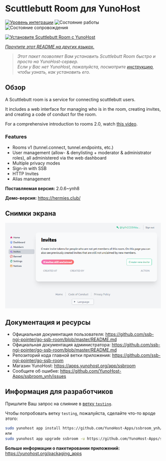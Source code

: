 <!--
Важно: этот README был автоматически сгенерирован <https://github.com/YunoHost/apps/tree/master/tools/readme_generator>
Он НЕ ДОЛЖЕН редактироваться вручную.
-->

# Scuttlebutt Room для YunoHost

[![Уровень интеграции](https://dash.yunohost.org/integration/ssbroom.svg)](https://ci-apps.yunohost.org/ci/apps/ssbroom/) ![Состояние работы](https://ci-apps.yunohost.org/ci/badges/ssbroom.status.svg) ![Состояние сопровождения](https://ci-apps.yunohost.org/ci/badges/ssbroom.maintain.svg)

[![Установите Scuttlebutt Room с YunoHost](https://install-app.yunohost.org/install-with-yunohost.svg)](https://install-app.yunohost.org/?app=ssbroom)

*[Прочтите этот README на других языках.](./ALL_README.md)*

> *Этот пакет позволяет Вам установить Scuttlebutt Room быстро и просто на YunoHost-сервер.*  
> *Если у Вас нет YunoHost, пожалуйста, посмотрите [инструкцию](https://yunohost.org/install), чтобы узнать, как установить его.*

## Обзор

A Scuttlebutt room is a service for connecting scuttlebutt users.

It includes a web interface for managing who is in the room, creating invites, and creating a code of conduct for the room.

For a comprehensive introduction to rooms 2.0, watch [this video](https://www.youtube.com/watch?v=W5p0y_MWwDE).

### Features

- Rooms v1 (tunnel.connect, tunnel.endpoints, etc.)
- User management (allow- & denylisting + moderator & administrator roles), all administered via the web dashboard
- Multiple privacy modes
- Sign-in with SSB
- HTTP Invites
- Alias management

**Поставляемая версия:** 2.0.6~ynh8

**Демо-версия:** <https://hermies.club/>

## Снимки экрана

![Снимок экрана Scuttlebutt Room](./doc/screenshots/screenshot.png)

## Документация и ресурсы

- Официальная документация пользователя: <https://github.com/ssb-ngi-pointer/go-ssb-room/blob/master/README.md>
- Официальная документация администратора: <https://github.com/ssb-ngi-pointer/go-ssb-room/blob/master/README.md>
- Репозиторий кода главной ветки приложения: <https://github.com/ssb-ngi-pointer/go-ssb-room>
- Магазин YunoHost: <https://apps.yunohost.org/app/ssbroom>
- Сообщите об ошибке: <https://github.com/YunoHost-Apps/ssbroom_ynh/issues>

## Информация для разработчиков

Пришлите Ваш запрос на слияние в [ветку `testing`](https://github.com/YunoHost-Apps/ssbroom_ynh/tree/testing).

Чтобы попробовать ветку `testing`, пожалуйста, сделайте что-то вроде этого:

```bash
sudo yunohost app install https://github.com/YunoHost-Apps/ssbroom_ynh/tree/testing --debug
или
sudo yunohost app upgrade ssbroom -u https://github.com/YunoHost-Apps/ssbroom_ynh/tree/testing --debug
```

**Больше информации о пакетировании приложений:** <https://yunohost.org/packaging_apps>
